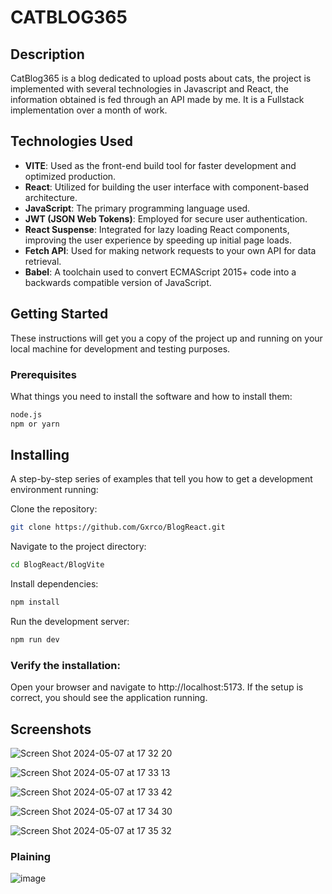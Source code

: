 

# CATBLOG365

## Description

CatBlog365 is a blog dedicated to upload posts about cats, the project is implemented with several technologies in Javascript and React, the information obtained is fed through an API made by me. It is a Fullstack implementation over a month of work.

## Technologies Used

- **VITE**: Used as the front-end build tool for faster development and optimized production.
- **React**: Utilized for building the user interface with component-based architecture.
- **JavaScript**: The primary programming language used.
- **JWT (JSON Web Tokens)**: Employed for secure user authentication.
- **React Suspense**: Integrated for lazy loading React components, improving the user experience by speeding up initial page loads.
- **Fetch API**: Used for making network requests to your own API for data retrieval.
- **Babel**: A toolchain used to convert ECMAScript 2015+ code into a backwards compatible version of JavaScript.

## Getting Started

These instructions will get you a copy of the project up and running on your local machine for development and testing purposes.

### Prerequisites

What things you need to install the software and how to install them:

```bash
node.js
npm or yarn
```

## Installing

A step-by-step series of examples that tell you how to get a development environment running:

Clone the repository:
```bash
git clone https://github.com/Gxrco/BlogReact.git
```

Navigate to the project directory:

```bash
cd BlogReact/BlogVite
```

Install dependencies:

```bash
npm install
```

Run the development server:
```bash
npm run dev
```

### Verify the installation:
Open your browser and navigate to http://localhost:5173. If the setup is correct, you should see the application running.

## Screenshots

![Screen Shot 2024-05-07 at 17 32 20](https://github.com/Gxrco/BlogReact/assets/93165594/b2f99457-1c25-4401-9d78-c6c21218c2f7)

![Screen Shot 2024-05-07 at 17 33 13](https://github.com/Gxrco/BlogReact/assets/93165594/8a40a924-6568-4709-900f-4edc9823ddad)

![Screen Shot 2024-05-07 at 17 33 42](https://github.com/Gxrco/BlogReact/assets/93165594/233e24ac-bfb8-4ce7-9ac8-8161f7c2c73e)

![Screen Shot 2024-05-07 at 17 34 30](https://github.com/Gxrco/BlogReact/assets/93165594/687fc4b9-8402-4044-811b-5298c5dab5db)

![Screen Shot 2024-05-07 at 17 35 32](https://github.com/Gxrco/BlogReact/assets/93165594/885542d3-2b22-47a0-8bbd-9c5544c5f5e3)

### Plaining

![image](https://github.com/Gxrco/BlogReact/assets/93165594/ea936d9c-8793-4b8e-bc88-1ab7396c3a13)

